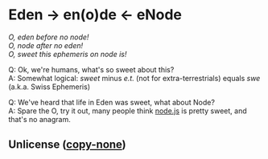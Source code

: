 # Eden -> en(o)de <- eNode

_O, eden before no node!_<br/>
_O, node after no eden!_<br/>
_O, sweet this ephemeris on node is!_<br/>

Q: Ok, we're humans, what's so sweet about this?<br/>
A: Somewhat logical: _sweet_ minus _e.t._ (not for extra-terrestrials) equals _swe_ (a.k.a. Swiss Ephemeris)

Q: We've heard that life in Eden was sweet, what about Node?<br/>
A: Spare the O, try it out, many people think [node.js](http://nodejs.org/) is pretty sweet, and that's no anagram.

## Unlicense ([copy-none](http://unlicense.org/))
